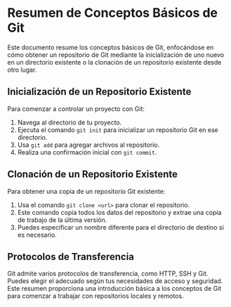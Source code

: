 # Resumen de Conceptos Básicos de Git
Este documento resume los conceptos básicos de Git, enfocándose en cómo obtener un repositorio de Git mediante la inicialización de uno nuevo en un directorio existente o la clonación de un repositorio existente desde otro lugar.
## Inicialización de un Repositorio Existente
Para comenzar a controlar un proyecto con Git:
1. Navega al directorio de tu proyecto.
2. Ejecuta el comando `git init` para inicializar un repositorio Git en ese directorio.
3. Usa `git add` para agregar archivos al repositorio.
4. Realiza una confirmación inicial con `git commit`.
## Clonación de un Repositorio Existente
Para obtener una copia de un repositorio Git existente:
1. Usa el comando `git clone <url>` para clonar el repositorio.
2. Este comando copia todos los datos del repositorio y extrae una copia de trabajo de la última versión.
3. Puedes especificar un nombre diferente para el directorio de destino si es necesario.
## Protocolos de Transferencia

Git admite varios protocolos de transferencia, como HTTP, SSH y Git. Puedes elegir el adecuado según tus necesidades de acceso y seguridad.
Este resumen proporciona una introducción básica a los conceptos de Git para comenzar a trabajar con repositorios locales y remotos.